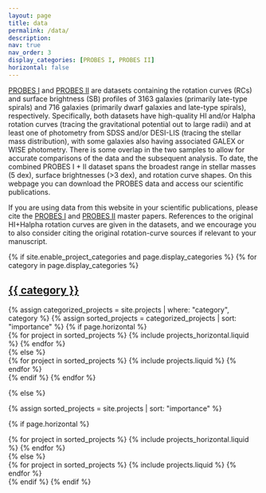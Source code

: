 ```yaml
---
layout: page
title: data
permalink: /data/
description: 
nav: true
nav_order: 3
display_categories: [PROBES I, PROBES II]
horizontal: false
---
```

<a href="https://ui.adsabs.harvard.edu/abs/2022ApJS..262...33S/abstract">PROBES I</a> and <a href="https://ui.adsabs.harvard.edu/abs/2022MNRAS.514.3510F/abstract">PROBES II</a> are datasets containing the rotation curves (RCs) and surface brightness (SB) profiles of 3163 galaxies (primarily late-type spirals) and 716 galaxies (primarily dwarf galaxies and late-type spirals), respectively. Specifically, both datasets have high-quality HI and/or Halpha rotation curves (tracing the gravitational potential out to large radii) and at least one of photometry from SDSS and/or DESI-LIS (tracing the stellar mass distribution), with some galaxies also having associated GALEX or WISE photometry. There is some overlap in the two samples to allow for accurate comparisons of the data and the subsequent analysis. To date, the combined PROBES I + II dataset spans the broadest range in stellar masses (5 dex), surface brightnesses (>3 dex), and rotation curve shapes. On this webpage you can download the PROBES data and access our scientific publications.

If you are using data from this website in your scientific publications, please cite the <a href="https://ui.adsabs.harvard.edu/abs/2022ApJS..262...33S/abstract">PROBES I</a> and <a href="https://ui.adsabs.harvard.edu/abs/2022MNRAS.514.3510F/abstract">PROBES II</a> master papers. References to the original HI+Halpha rotation curves are given in the datasets, and we encourage you to also consider citing the original rotation-curve sources if relevant to your manuscript.

<!-- _pages/data.md -->
<div class="projects">
{% if site.enable_project_categories and page.display_categories %}
  <!-- Display categorized projects -->
  {% for category in page.display_categories %}
  <a id="{{ category }}" href=".#{{ category }}">
    <h2 class="category">{{ category }}</h2>
  </a>
  {% assign categorized_projects = site.projects | where: "category", category %}
  {% assign sorted_projects = categorized_projects | sort: "importance" %}
  <!-- Generate cards for each project -->
  {% if page.horizontal %}
  <div class="container">
    <div class="row row-cols-1">
    {% for project in sorted_projects %}
      {% include projects_horizontal.liquid %}
    {% endfor %}
    </div>
  </div>
  {% else %}
  <div class="row row-cols-1">
    {% for project in sorted_projects %}
      {% include projects.liquid %}
    {% endfor %}
  </div>
  {% endif %}
  {% endfor %}

{% else %}

<!-- Display projects without categories -->

{% assign sorted_projects = site.projects | sort: "importance" %}

  <!-- Generate cards for each project -->

{% if page.horizontal %}

  <div class="container">
    <div class="row row-cols-1">
    {% for project in sorted_projects %}
      {% include projects_horizontal.liquid %}
    {% endfor %}
    </div>
  </div>
  {% else %}
  <div class="row row-cols-1">
    {% for project in sorted_projects %}
      {% include projects.liquid %}
    {% endfor %}
  </div>
  {% endif %}
{% endif %}
</div>
